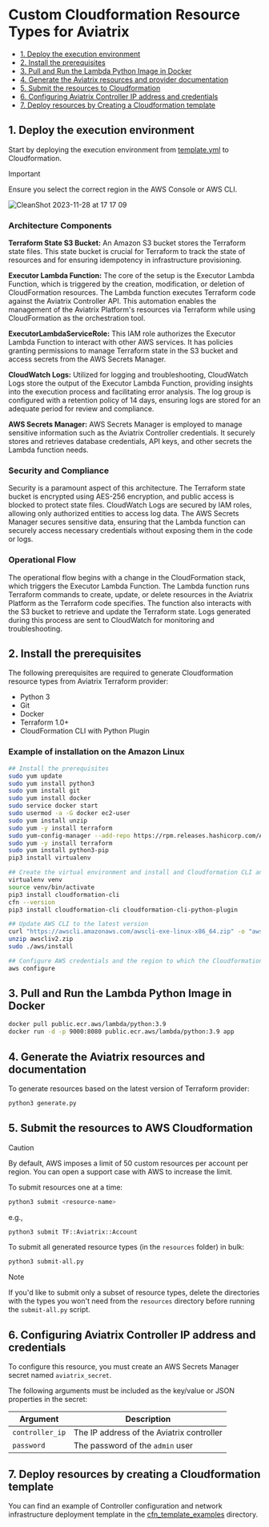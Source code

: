 # Custom Cloudformation Resource Types for Aviatrix

<!-- TOC start  -->
   * [1. Deploy the execution environment](#1-deploy-the-execution-environment)
   * [2. Install the prerequisites](#2-install-the-prerequisites)
   * [3. Pull and Run the Lambda Python Image in Docker](#3-pull-and-run-the-lambda-python-image-in-docker)
   * [4. Generate the Aviatrix resources and provider documentation](#4-generate-the-aviatrix-resources-and-provider-documentation)
   * [5. Submit the resources to Cloudformation](#5-submit-the-resources-to-cloudformation)
   * [6. Configuring Aviatrix Controller IP address and credentials](#6-configuring-aviatrix-controller-ip-address-and-credentials)
   * [7. Deploy resources by Creating a Cloudformation template](#7-deploy-resources-by-creating-a-cloudformation-template)

<!-- TOC end -->

<!-- TOC --><a name="1-deploy-the-execution-environment"></a>

## 1. Deploy the execution environment

Start by deploying the execution environment from [template.yml](https://github.com/nickda/aviatrix-cfn-types/blob/main/template.yml) to Cloudformation.
>[!IMPORTANT] 
> Ensure you select the correct region in the AWS Console or AWS CLI.

![CleanShot 2023-11-28 at 17 17 09](https://github.com/nickda/aviatrix-cfn-types/assets/10653195/41ccf740-d5d1-41e9-a251-2a80e5cd6bfd)

### Architecture Components

**Terraform State S3 Bucket:** An Amazon S3 bucket stores the Terraform state files. This state bucket is crucial for Terraform to track the state of resources and for ensuring idempotency in infrastructure provisioning.

**Executor Lambda Function:** The core of the setup is the Executor Lambda Function, which is triggered by the creation, modification, or deletion of CloudFormation resources. The Lambda function executes Terraform code against the Aviatrix Controller API. This automation enables the management of the Aviatrix Platform's resources via Terraform while using CloudFormation as the orchestration tool.

**ExecutorLambdaServiceRole:** This IAM role authorizes the Executor Lambda Function to interact with other AWS services. It has policies granting permissions to manage Terraform state in the S3 bucket and access secrets from the AWS Secrets Manager.

**CloudWatch Logs:** Utilized for logging and troubleshooting, CloudWatch Logs store the output of the Executor Lambda Function, providing insights into the execution process and facilitating error analysis. The log group is configured with a retention policy of 14 days, ensuring logs are stored for an adequate period for review and compliance.

**AWS Secrets Manager:** AWS Secrets Manager is employed to manage sensitive information such as the Aviatrix Controller credentials. It securely stores and retrieves database credentials, API keys, and other secrets the Lambda function needs.

### Security and Compliance

Security is a paramount aspect of this architecture. The Terraform state bucket is encrypted using AES-256 encryption, and public access is blocked to protect state files. CloudWatch Logs are secured by IAM roles, allowing only authorized entities to access log data. The AWS Secrets Manager secures sensitive data, ensuring that the Lambda function can securely access necessary credentials without exposing them in the code or logs.

### Operational Flow

The operational flow begins with a change in the CloudFormation stack, which triggers the Executor Lambda Function. The Lambda function runs Terraform commands to create, update, or delete resources in the Aviatrix Platform as the Terraform code specifies. The function also interacts with the S3 bucket to retrieve and update the Terraform state. Logs generated during this process are sent to CloudWatch for monitoring and troubleshooting.

<!-- TOC --><a name="2-install-the-prerequisites"></a>

## 2. Install the prerequisites

The following prerequisites are required to generate Cloudformation resource types from Aviatrix Terraform provider:

- Python 3
- Git
- Docker
- Terraform 1.0+
- CloudFormation CLI with Python Plugin

### Example of installation on the Amazon Linux

```sh
## Install the prerequisites
sudo yum update
sudo yum install python3
sudo yum install git
sudo yum install docker
sudo service docker start
sudo usermod -a -G docker ec2-user
sudo yum install unzip
sudo yum -y install terraform
sudo yum-config-manager --add-repo https://rpm.releases.hashicorp.com/AmazonLinux/hashicorp.repo
sudo yum -y install terraform
sudo yum install python3-pip
pip3 install virtualenv

## Create the virtual environment and install and Cloudformation CLI and Python plugin into it
virtualenv venv
source venv/bin/activate
pip3 install cloudformation-cli
cfn --version
pip3 install cloudformation-cli cloudformation-cli-python-plugin

## Update AWS CLI to the latest version
curl "https://awscli.amazonaws.com/awscli-exe-linux-x86_64.zip" -o "awscliv2.zip"
unzip awscliv2.zip
sudo ./aws/install

## Configure AWS credentials and the region to which the Cloudformation resources will be registered
aws configure
```

<!-- TOC --><a name="3-pull-and-run-the-lambda-python-image-in-docker"></a>

## 3. Pull and Run the Lambda Python Image in Docker

```sh
docker pull public.ecr.aws/lambda/python:3.9
docker run -d -p 9000:8080 public.ecr.aws/lambda/python:3.9 app
```

<!-- TOC --><a name="4-generate-the-aviatrix-resources-and-provider-documentation"></a>

## 4. Generate the Aviatrix resources and documentation

To generate resources based on the latest version of Terraform provider:

```sh
python3 generate.py
```

<!-- TOC --><a name="5-submit-the-resources-to-cloudformation"></a>

## 5. Submit the resources to AWS Cloudformation

> [!CAUTION]
> By default, AWS imposes a limit of 50 custom resources per account per region. You can open a support case with AWS to increase the limit.

To submit resources one at a time:

```sh
python3 submit <resource-name>
```

e.g.,

```sh
python3 submit TF::Aviatrix::Account
```

To submit all generated resource types (in the `resources` folder) in bulk:

```sh
python3 submit-all.py
```

> [!NOTE]
> If you'd like to submit only a subset of resource types, delete the directories with the types you won't need from the `resources` directory before running the `submit-all.py` script.

<!-- TOC --><a name="6-configuring-aviatrix-controller-ip-address-and-credentials"></a>

## 6. Configuring Aviatrix Controller IP address and credentials

To configure this resource, you must create an AWS Secrets Manager secret named `aviatrix_secret`.

The following arguments must be included as the key/value or JSON properties in the secret:

| Argument | Description |
| --- | --- |
| `controller_ip` | The IP address of the Aviatrix controller |
| `password` | The password of the `admin` user |

<!-- TOC --><a name="7-deploy-resources-by-creating-a-cloudformation-template"></a>

## 7. Deploy resources by creating a Cloudformation template

You can find an example of Controller configuration and network infrastructure deployment template in the [cfn_template_examples](https://github.com/nickda/aviatrix-cfn-types/tree/main/cfn_template_examples) directory.
